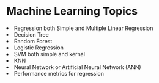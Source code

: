 # Machine Learning Topics

<li>Regression both Simple and Multiple Linear Regression</li>
<li>Decision Tree</li>
<li>Random Forest</li>
<li>Logistic Regression</li>
<li>SVM both simple and kernal</li>
<li>KNN</li>
<li>Neural Network or Artificial Neural Network (ANN) </li>
<li>Performance metrics for regression</li>
